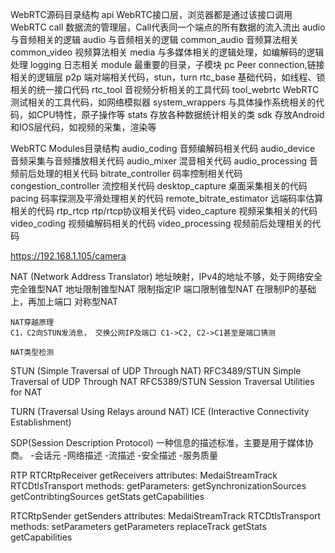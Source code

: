 WebRTC源码目录结构
api             WebRTC接口层，浏览器都是通过该接口调用WebRTC
call            数据流的管理层，Call代表同一个端点的所有数据的流入流出
audio           与音频相关的逻辑
audio           与音频相关的逻辑
common_audio    音频算法相关
common_video    视频算法相关
media           与多媒体相关的逻辑处理，如编解码的逻辑处理
logging         日志相关
module          最重要的目录，子模块
pc              Peer connection,链接相关的逻辑层
p2p             端对端相关代码，stun，turn
rtc_base        基础代码，如线程、锁相关的统一接口代码
rtc_tool        音视频分析相关的工具代码
tool_webrtc     WebRTC测试相关的工具代码，如网络模拟器
system_wrappers 与具体操作系统相关的代码，如CPU特性，原子操作等
stats           存放各种数据统计相关的类
sdk             存放Android和IOS层代码，如视频的采集，渲染等

WebRTC Modules目录结构
audio_coding            音频编解码相关代码
audio_device            音频采集与音频播放相关代码
audio_mixer             混音相关代码
audio_processing        音频前后处理的相关代码
bitrate_controller      码率控制相关代码
congestion_controller   流控相关代码
desktop_capture         桌面采集相关的代码
pacing                  码率探测及平滑处理相关的代码
remote_bitrate_estimator    远端码率估算相关的代码
rtp_rtcp                rtp/rtcp协议相关代码
video_capture           视频采集相关的代码
video_coding            视频编解码相关的代码
video_processing        视频前后处理相关的代码

https://192.168.1.105/camera

NAT (Network Address Translator)  地址映射，IPv4的地址不够，处于网络安全
    完全锥型NAT
    地址限制锥型NAT 限制指定IP
    端口限制锥型NAT 在限制IP的基础上，再加上端口
    对称型NAT 

    NAT穿越原理
    C1，C2向STUN发消息， 交换公网IP及端口 C1->C2, C2->C1甚至是端口猜测

    NAT类型检测

STUN (Simple Traversal of UDP Through NAT) 
    RFC3489/STUN Simple Traversal of UDP Through NAT
    RFC5389/STUN Session Traversal Utilities for NAT

TURN (Traversal Using Relays around NAT)
ICE (Interactive Connectivity Establishment)

SDP(Session Description Protocol) 一种信息的描述标准，主要是用于媒体协商。
    -会话元
    -网络描述
    -流描述
    -安全描述
    -服务质量

RTP
RTCRtpReceiver
    getReceivers
    attributes:
        MedaiStreamTrack
        RTCDtlsTransport
    methods:
        getParameters:
        getSynchronizationSources
        getContribtingSources
        getStats
        getCapabilities


RTCRtpSender
    getSenders
    attributes:
        MedaiStreamTrack
        RTCDtlsTransport
    methods:
        setParameters
        getParameters
        replaceTrack
        getStats
        getCapabilities
